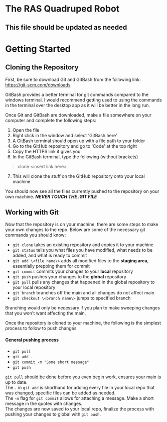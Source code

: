 # The RAS Quadruped Robot
## This file should be updated as needed

# Getting Started
## Cloning the Repository
First, be sure to download Git and GitBash from the following link: https://git-scm.com/downloads

GitBash provides a better terminal for git commands compared to the windows terminal.
I would recommend getting used to using the commands in the terminal over the desktop app
as it will be better in the long run.

Once Git and GitBash are downloaded, make a file somewhere on your computer and complete the following steps:
1. Open the file
2. Right click in the window and select 'GitBash here'
3. A GitBash terminal should open up with a file path to your folder
4. Go to the GitHub repository and go to 'Code' at the top right
5. Copy the HTTPS link it gives you
6. In the GitBash terminal, type the following (without brackets)
  > clone \<insert link here\>
7. This will clone the stuff on the GitHub repository onto your local machine

You should now see all the files currently pushed to the repository on your own machine.
***NEVER TOUCH THE .GIT FILE***

## Working with Git
Now that the repository is on your machine, there are some steps to make your own changes to the repo.
Below are some of the necessary git commands you should know:
- `git clone` takes an existing repository and copies it to your machine
- `git status` tells you what files you have modified, what needs to be added, and what is ready to commit
- `git add \<file name\>` adds all modified files to the **staging area**, essentially prepping them for commit
- `git commit` commits your changes to your **local** repository
- `git push` pushes your changes to the **global** repository
- `git pull` pulls any changes that happened in the global repository to your local repository
- `git branch` branches off the main and all changes do not affect main
- `git checkout \<branch name\>` jumps to specified branch

Branching would only be necessary if you plan to make sweeping changes that you won't want affecting the main.

Once the repository is cloned to your machine, the following is the simplest process to follow to push changes
#### General pushing process
- `git pull`
- `git add .`
- `git commit -m "Some short message"`
- `git push`

`git pull` should be done before you even begin work, ensures your main is up to date.  
The `.` in `git add` is shorthand for adding every file in your local repo that was changed, specific files can be added as needed.  
The `-m` flag for `git commit` allows for attaching a message. Make a short message in the quotes with changes.  
The changes are now saved to your local repo, finalize the process with pushing your changes to global with `git push`.  
